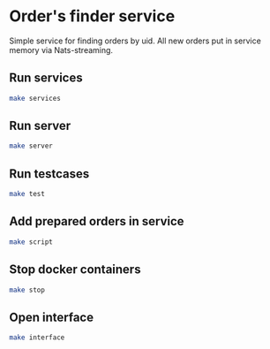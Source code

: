 # Order's finder service

Simple service for finding orders by uid. All new orders put in service memory via Nats-streaming.

## Run services
```bash
make services
```

## Run server
```bash
make server
```

## Run testcases
```bash
make test
```

## Add prepared orders in service
```bash
make script
```

## Stop docker containers
```bash
make stop
```

## Open interface
```bash
make interface
```
